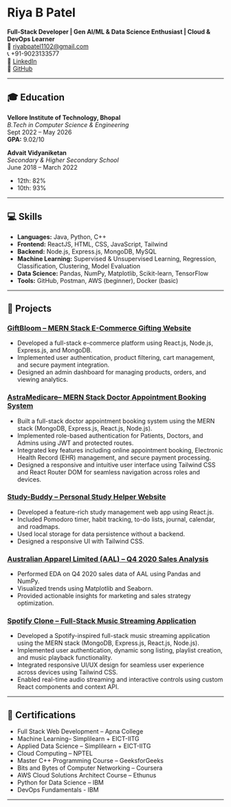 # Riya B Patel

**Full-Stack Developer | Gen AI/ML & Data Science Enthusiast | Cloud & DevOps Learner**  
📧 [riyabpatel1102@gmail.com](mailto:riyabpatel1102@gmail.com)  
📞 +91-9023133577  
🔗 [LinkedIn](https://www.linkedin.com/in/riya-patel-b35387250/)  
🐙 [GitHub](https://github.com/riya9927)

---

## 🎓 Education

**Vellore Institute of Technology, Bhopal**  
*B.Tech in Computer Science & Engineering*  
Sept 2022 – May 2026  
**GPA:** 9.02/10

**Advait Vidyaniketan**  
*Secondary & Higher Secondary School*  
June 2018 – March 2022  
- 12th: 82%  
- 10th: 93%

---

## 💻 Skills

- **Languages:** Java, Python, C++
- **Frontend:** ReactJS, HTML, CSS, JavaScript, Tailwind
- **Backend:** Node.js, Express.js, MongoDB, MySQL
- **Machine Learning:** Supervised & Unsupervised Learning, Regression, Classification, Clustering, Model Evaluation
- **Data Science:** Pandas, NumPy, Matplotlib, Scikit-learn, TensorFlow
- **Tools:** GitHub, Postman, AWS (beginner), Docker (basic)

---

## 🚀 Projects

### [GiftBloom – MERN Stack E-Commerce Gifting Website](https://github.com/riya9927/GiftBloom)
- Developed a full-stack e-commerce platform using React.js, Node.js, Express.js, and MongoDB.
- Implemented user authentication, product filtering, cart management, and secure payment integration.
- Designed an admin dashboard for managing products, orders, and viewing analytics.

### [ AstraMedicare– MERN Stack Doctor Appointment Booking System](https://github.com/riya9927/AstraMedicare)
- Built a full-stack doctor appointment booking system using the MERN stack (MongoDB, Express.js, React.js, Node.js).
- Implemented role-based authentication for Patients, Doctors, and Admins using JWT and protected routes.
- Integrated key features including online appointment booking, Electronic Health Record (EHR) management, and secure payment processing.
- Designed a responsive and intuitive user interface using Tailwind CSS and React Router DOM for seamless navigation across roles and devices.

### [Study-Buddy – Personal Study Helper Website](https://github.com/riya9927/study-buddy)
- Developed a feature-rich study management web app using React.js.
- Included Pomodoro timer, habit tracking, to-do lists, journal, calendar, and roadmaps.
- Used local storage for data persistence without a backend.
- Designed a responsive UI with Tailwind CSS.

### [Australian Apparel Limited (AAL) – Q4 2020 Sales Analysis](https://github.com/riya9927/Australian-Apparel-Limited-AAL---Q4-2020-Sales-Analysis)
- Performed EDA on Q4 2020 sales data of AAL using Pandas and NumPy.
- Visualized trends using Matplotlib and Seaborn.
- Provided actionable insights for marketing and sales strategy optimization.

### [Spotify Clone – Full-Stack Music Streaming Application](https://github.com/riya9927/Spotify)
- Developed a Spotify-inspired full-stack music streaming application using the MERN stack (MongoDB, Express.js, React.js, Node.js).
- Implemented user authentication, dynamic song listing, playlist creation, and music playback functionality.
- Integrated responsive UI/UX design for seamless user experience across devices using Tailwind CSS.
- Enabled real-time audio streaming and interactive controls using custom React components and context API.

---

## 📜 Certifications

- Full Stack Web Development – Apna College
- Machine Learning– Simplilearn + EICT-IITG
- Applied Data Science – Simplilearn + EICT-IITG
- Cloud Computing – NPTEL  
- Master C++ Programming Course – GeeksforGeeks  
- Bits and Bytes of Computer Networking – Coursera
- AWS Cloud  Solutions Architect Course – Ethunus
- Python for Data Science – IBM
- DevOps Fundamentals - IBM

---

